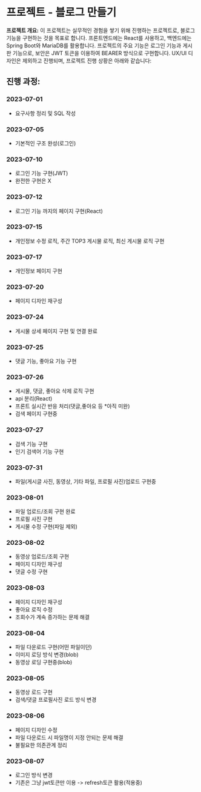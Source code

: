 # 프로젝트 - 블로그 만들기

**프로젝트 개요:**
이 프로젝트는 실무적인 경험을 쌓기 위해 진행하는 프로젝트로, 블로그 기능을 구현하는 것을 목표로 합니다. 프론트엔드에는 React를 사용하고, 백엔드에는 Spring Boot와 MariaDB를 활용합니다. 프로젝트의 주요 기능은 로그인 기능과 게시판 기능으로, 보안은 JWT 토큰을 이용하여 BEARER 방식으로 구현합니다. UX/UI 디자인은 제외하고 진행되며, 프로젝트 진행 상황은 아래와 같습니다:

## 진행 과정:

### 2023-07-01
- 요구사항 정리 및 SQL 작성

### 2023-07-05
- 기본적인 구조 완성(로그인)

### 2023-07-10
- 로그인 기능 구현(JWT)
- 완전한 구현은 X

### 2023-07-12
- 로그인 기능 까지의 페이지 구현(React)

### 2023-07-15
- 개인정보 수정 로직, 주간 TOP3 게시물 로직, 최신 게시물 로직 구현

### 2023-07-17
- 개인정보 페이지 구현

### 2023-07-20
- 페이지 디자인 재구성

### 2023-07-24
- 게시물 상세 페이지 구현 및 연결 완료

### 2023-07-25
- 댓글 기능, 좋아요 기능 구현

### 2023-07-26
- 게시물, 댓글, 좋아요 삭제 로직 구현
- api 분리(React)
- 프론트 실시간 반응 처리(댓글,좋아요 등 *아직 미완)
- 검색 페이지 구현중

### 2023-07-27
- 검색 기능 구현
- 인기 검색어 기능 구현

### 2023-07-31
- 파일(게시글 사진, 동영상, 기타 파일, 프로필 사진)업로드 구현중

### 2023-08-01
- 파일 업로드/조회 구현 완료
- 프로필 사진 구현
- 게시물 수정 구현(파일 제외)

### 2023-08-02
- 동영상 업로드/조회 구현
- 페이지 디자인 재구성
- 댓글 수정 구현

### 2023-08-03
- 페이지 디자인 재구성
- 좋아요 로직 수정
- 조회수가 계속 증가하는 문제 해결

### 2023-08-04
- 파일 다운로드 구현(어떤 파일이던)
- 이미지 로딩 방식 변경(blob)
- 동영상 로딩 구현중(blob)

### 2023-08-05
- 동영상 로드 구현
- 검색/댓글 프로필사진 로드 방식 변경

### 2023-08-06
- 페이지 디자인 수정
- 파일 다운로드 시 파일명이 지정 안되는 문제 해결
- 불필요한 의존관계 정리

### 2023-08-07
- 로그인 방식 변경
- 기존은 그냥 jwt토큰만 이용 -> refresh토큰 활용(적용중)
